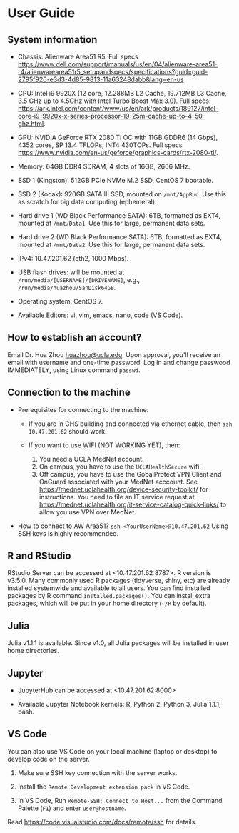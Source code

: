 # User Guide

## System information

* Chassis: Alienware Area51 R5. Full specs <https://www.dell.com/support/manuals/us/en/04/alienware-area51-r4/alienwarearea51r5_setupandspecs/specifications?guid=guid-2795f926-e3d3-4d85-9813-11a63248dabb&lang=en-us>

* CPU: Intel i9 9920X (12 core, 12.288MB L2 Cache, 19.712MB L3 Cache, 3.5 GHz up to 4.5GHz with Intel Turbo Boost Max 3.0). Full specs: <https://ark.intel.com/content/www/us/en/ark/products/189127/intel-core-i9-9920x-x-series-processor-19-25m-cache-up-to-4-50-ghz.html>.

* GPU: NVIDIA GeForce RTX 2080 Ti OC with 11GB GDDR6 (14 Gbps), 4352 cores, SP 13.4 TFLOPs, INT4 430TOPs. Full specs <https://www.nvidia.com/en-us/geforce/graphics-cards/rtx-2080-ti/>.

* Memory: 64GB DDR4 SDRAM, 4 slots of 16GB, 2666 MHz.

* SSD 1 (Kingston): 512GB PCIe NVMe M.2 SSD, CentOS 7 bootable.

* SSD 2 (Kodak): 920GB SATA III SSD, mounted on `/mnt/AppRun`. Use this as scratch for big data computing (ephemeral).


* Hard drive 1 (WD Black Performance SATA): 6TB, formatted as EXT4, mounted at `/mnt/Data1`. Use this for large, permanent data sets.


* Hard drive 2 (WD Black Performance SATA): 6TB, formatted as EXT4, mounted at `/mnt/Data2`. Use this for large, permanent data sets.


* IPv4: 10.47.201.62 (eth2, 1000 Mbps).


* USB flash drives: will be mounted at `/run/media/[USERNAME]/[DRIVENAME]`, e.g., `/run/media/huazhou/SanDisk64GB`.


* Operating system: CentOS 7.


* Available Editors: vi, vim, emacs, nano, code (VS Code).

## How to establish an account?

Email Dr. Hua Zhou <huazhou@ucla.edu>. Upon approval, you'll receive an email with username and one-time password.  Log in and change passwood IMMEDIATELY, using Linux command `passwd`.

## Connection to the machine

- Prerequisites for connecting to the machine: 

	- If you are in CHS building and connected via ethernet cable, then `ssh 10.47.201.62` should work.

	- If you want to use WIFI (NOT WORKING YET), then:
		1. You need a UCLA MedNet account. 
		2. On campus, you have to use the `UCLAHealthSecure` wifi. 
		3. Off campus, you have to use the GobalProtect VPN Client and OnGuard associated with your MedNet acccount. See
<https://mednet.uclahealth.org/device-security-toolkit/> for instructions. You need to file an IT service request at <https://mednet.uclahealth.org/it-service-catalog-quick-links/> to allow you use VPN over MedNet.

- How to connect to AW Area51?
`ssh <YourUserName>@10.47.201.62`
Using SSH keys is highly recommended. 

## R and RStudio

RStudio Server can be accessed at <10.47.201.62:8787>.
R version is v3.5.0. Many commonly used R packages (tidyverse, shiny, etc) are already installed systemwide and available to all users. You can find installed packages by R command `installed.packages()`. You can install extra packages, which will be put in your home directory (`~/R` by default).

## Julia

Julia v1.1.1 is available. Since v1.0, all Julia packages will be installed in user home directories.


## Jupyter

- JupyterHub can be accessed at <10.47.201.62:8000>

- Available Jupyter Notebook kernels: R, Python 2, Python 3, Julia 1.1.1, bash.

## VS Code

You can also use VS Code on your local machine (laptop or desktop) to develop code on the server. 

1. Make sure SSH key connection with the server works.

2. Install the `Remote Development extension pack` in VS Code.

3. In VS Code, Run `Remote-SSH: Connect to Host...` from the Command Palette (`F1`) and enter `user@hostname`.

Read <https://code.visualstudio.com/docs/remote/ssh> for details.
